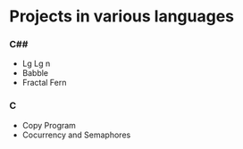 # Projects in various languages

### C##
* Lg Lg n
* Babble
* Fractal Fern

### C
* Copy Program
* Cocurrency and Semaphores
